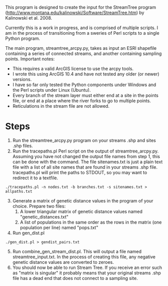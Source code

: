 This program is designed to create the input for the StreamTree program (http://www.montana.edu/kalinowski/Software/StreamTree.htm) by Kalinowski et al. 2008.

Currently this is a work in progress, and is comprised of multiple scripts.  I am in the process of transitioning from a sweries of Perl scripts to a single Python program.

The main program, streamtree_arcpy.py, takes as input an ESRI shapefile containing a series of connected streams, and another containing sampling points.
Important notes:
* This requires a valid ArcGIS license to use the arcpy tools.  
* I wrote this using ArcGIS 10.4 and have not tested any older (or newer) versions.
* I have so far only tested the Python components under Windows and the Perl scripts under Linux (Ubuntu).
* Every branch of the stream layer must either end at a site in the points file, or end at a place where the river forks to go to multiple points.
* Reticulations in the stream file are not allowed.

# Steps
1. Run the streamtree_arcpy.py program on your streams .shp and sites .shp files.
2. Run the tracepaths.pl Perl script on the output of streamtree_arcpy.py.  Assuming you have not changed the output file names from step 1, this can be done with the command.  The file sitenames.txt is just a plain text file with a list of all site names that are found in your streams .shp file.  tracepaths.pl will print the paths to STDOUT, so you may want to redirect it to a textfile.
```
./tracepaths.pl -n nodes.txt -b branches.txt -s sitenames.txt > allpaths.txt
```
3. Generate a matrix of genetic distance values in the program of your choice.  Prepare two files:
    1. A lower triangular matrix of genetic distance values named "genetic_distances.txt"
    2. A list of populations in the same order as the rows in the matrix (one population per line) named "pops.txt"
4. Run gen_dist.pl
```
./gen_dist.pl > gendist_pairs.txt
```
5. Run combine_gen_stream_dist.pl.  This will output a file named streamtree_input.txt.  In the process of creating this file, any negative genetic distance values are converted to zeroes.  
6. You should now be able to run Stream Tree.  If you receive an error such as "matrix is singular" it probably means that your original streams .shp file has a dead end that does not connect to a sampling site.
